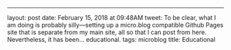 ---
layout: post
date: February 15, 2018 at 09:48AM
tweet:  To be clear, what I am doing is probably silly—setting up a micro.blog compatible Github Pages site that is separate from my main site, all so that I can post from here. Nevertheless, it has been… educational.
tags: microblog
title: Educational
